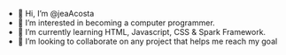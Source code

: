 - 👋 Hi, I’m @jeaAcosta
- 👀 I’m interested in becoming a computer programmer. 
- 🌱 I’m currently learning HTML, Javascript, CSS & Spark Framework.
- 💞️ I’m looking to collaborate on any project that helps me reach my goal


<!---
jeaAcosta/jeaAcosta is a ✨ special ✨ repository because its `README.md` (this file) appears on your GitHub profile.
You can click the Preview link to take a look at your changes.
--->
